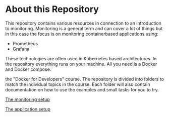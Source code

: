 # About this Repository
This repository contains various resources in connection to an introduction to monitoring.
Monitoring is a general term and can cover a lot of things but in this case the focus is on monitoring containerbased applications using:
* Prometheus
* Grafana

These technologies are often used in Kubernetes based architectures. In the repository everything runs on your machine. All you need is a Docker and Docker compose.

the "Docker for Developers" course.
The repository is divided into folders to match the individual topics in the course. 
Each folder will also contain documentation on how to use the examples and small tasks for you to try.

[The monitoring setup](01-monitoring-setup)

[The application setup](02-application-setup)
